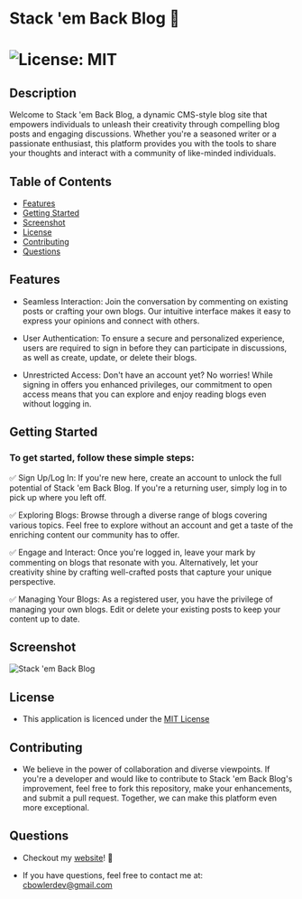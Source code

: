 # Stack 'em Back Blog 📝

# ![License: MIT](https://img.shields.io/badge/License-MIT-yellow.svg)

## Description
Welcome to Stack 'em Back Blog, a dynamic CMS-style blog site that empowers individuals to unleash their creativity through compelling blog posts and engaging discussions. Whether you're a seasoned writer or a passionate enthusiast, this platform provides you with the tools to share your thoughts and interact with a community of like-minded individuals.

## Table of Contents

- [Features](#Features)
- [Getting Started](#getting-started)
- [Screenshot](#Screenshot)
- [License](#License)
- [Contributing](#Contributing)
- [Questions](#Questions)

## Features

* Seamless Interaction: Join the conversation by commenting on existing posts or crafting your own blogs. Our intuitive interface makes it easy to express your opinions and connect with others.

* User Authentication: To ensure a secure and personalized experience, users are required to sign in before they can participate in discussions, as well as create, update, or delete their blogs.

* Unrestricted Access: Don't have an account yet? No worries! While signing in offers you enhanced privileges, our commitment to open access means that you can explore and enjoy reading blogs even without logging in.

## Getting Started

### To get started, follow these simple steps:

✅ Sign Up/Log In: If you're new here, create an account to unlock the full potential of Stack 'em Back Blog. If you're a returning user, simply log in to pick up where you left off.

✅ Exploring Blogs: Browse through a diverse range of blogs covering various topics. Feel free to explore without an account and get a taste of the enriching content our community has to offer.

✅ Engage and Interact: Once you're logged in, leave your mark by commenting on blogs that resonate with you. Alternatively, let your creativity shine by crafting well-crafted posts that capture your unique perspective.

✅ Managing Your Blogs: As a registered user, you have the privilege of managing your own blogs. Edit or delete your existing posts to keep your content up to date.

## Screenshot
![Stack 'em Back Blog](https://github.com/ChadBowler/Stack-em-Back-Blog/assets/127648744/611c944e-cafe-4ab0-ae12-d58ae229544f)


## License

* This application is licenced under the [MIT License](https://opensource.org/licenses/MIT)

## Contributing

* We believe in the power of collaboration and diverse viewpoints. If you're a developer and would like to contribute to Stack 'em Back Blog's improvement, feel free to fork this repository, make your enhancements, and submit a pull request. Together, we can make this platform even more exceptional.

## Questions

* Checkout my [website](https://www.chadbowler.com)! 🎉

* If you have questions, feel free to contact me at: cbowlerdev@gmail.com

